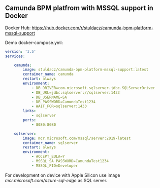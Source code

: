 ## Camunda BPM platfrom with MSSQL support in Docker

Docker Hub: https://hub.docker.com/r/stuldacz/camunda-bpm-platform-mssql-support

Demo docker-compose.yml:

```yml
version: '3.5'
services:

    camunda:
        image: stuldacz/camunda-bpm-platform-mssql-support:latest
        container_name: camunda
        restart: always
        environment:
            - DB_DRIVER=com.microsoft.sqlserver.jdbc.SQLServerDriver
            - DB_URL=jdbc:sqlserver://sqlserver:1433
            - DB_USERNAME=SA
            - DB_PASSWORD=CamundaTest1234
            - WAIT_FOR=sqlserver:1433
        links:
            - sqlserver
        ports:
            - 8080:8080

    sqlserver:
        image: mcr.microsoft.com/mssql/server:2019-latest
        container_name: sqlserver
        restart: always
        environment:
            - ACCEPT_EULA=Y
            - MSSQL_SA_PASSWORD=CamundaTest1234
            - MSSQL_PID=Developer
```

For development on device with Apple Silicon use image *mcr.microsoft.com/azure-sql-edge* as SQL server.

